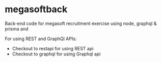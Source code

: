 # megasoftback

Back-end code for megasoft recruitment exercise using node, graphql &amp; prisma and

For using REST and GraphQl APIs:

- Checkout to restapi for using REST api
- Checkout to graphql for using Graphql api
